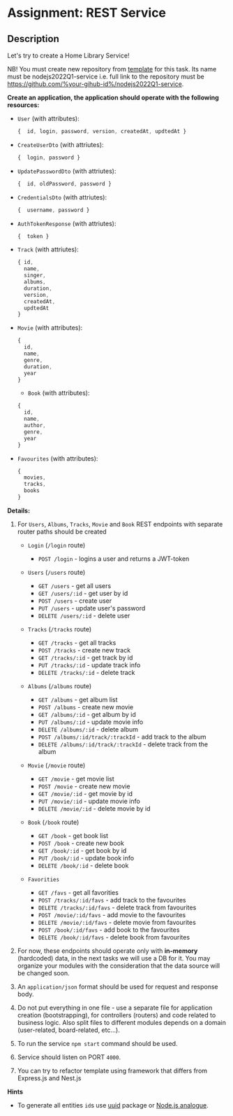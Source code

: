# Assignment: REST Service

## Description

Let's try to create a Home Library Service!

NB! You must create new repository from [template](https://github.com/rolling-scopes-school/nodejs-course-template/generate) for this task. Its name must be nodejs2022Q1-service i.e. full link to the repository must be https://github.com/%your-gihub-id%/nodejs2022Q1-service.

**Create an application, the application should operate with the following resources:**

- `User` (with attributes):
  ```javascript
  {  id, login, password, version, createdAt, updtedAt }
  ```
- `CreateUserDto` (with attriutes): 
  ```javascript
  {  login, password }
  ```
- `UpdatePasswordDto` (with attriutes): 
  ```javascript
  {  id, oldPassword, password }
  ```
- `CredentialsDto` (with attriutes): 
  ```javascript
  {  username, password }
  ```
- `AuthTokenResponse` (with attriutes): 
  ```javascript
  {  token }
  ```
- `Track` (with attriutes):
  ```javascript
  { id, 
    name, 
    singer, 
    albums, 
    duration, 
    version, 
    createdAt, 
    updtedAt 
  }
  ```
- `Movie` (with attributes):
  ```javascript
  {
    id,
    name,
    genre,
    duration,
    year
  }
  ```

  - `Book` (with attributes):
  ```javascript
  {
    id,
    name,
    author,
    genre,
    year
  }
  ```

- `Favourites` (with attributes):
  ```javascript
  {
    movies,
    tracks,
    books
  }
  ```


**Details:**

1. For `Users`, `Albums`, `Tracks`, `Movie` and `Book` REST endpoints with separate router paths should be created
    * `Login` (`/login` route)
      * `POST /login` - logins a user and returns a JWT-token
    * `Users` (`/users` route)
      * `GET /users` - get all users
      * `GET /users/:id` - get user by id
      * `POST /users` - create user
      * `PUT /users` - update user's password
      * `DELETE /users/:id` - delete user
    
    * `Tracks` (`/tracks` route)
      * `GET /tracks` - get all tracks
      * `POST /tracks` - create new track
      * `GET /tracks/:id` - get track by id
      * `PUT /tracks/:id` - update track info
      * `DELETE /tracks/:id` - delete track

    * `Albums` (`/albums` route)
      * `GET /albums` - get album list
      * `POST /albums` - create new movie
      * `GET /albums/:id` - get album by id
      * `PUT /albums/:id` - update movie info
      * `DELETE /albums/:id` - delete album
      * `POST /albums/:id/track/:trackId` - add track to the album
      * `DELETE /albums/:id/track/:trackId` - delete track from the album

    * `Movie` (`/movie` route)
      * `GET /movie` - get movie list
      * `POST /movie` - create new movie
      * `GET /movie/:id` - get movie by id
      * `PUT /movie/:id` - update movie info
      * `DELETE /movie/:id` - delete movie by id

    * `Book` (`/book` route)
      * `GET /book` - get book list
      * `POST /book` - create new book
      * `GET /book/:id` - get book by id
      * `PUT /book/:id` - update book info
      * `DELETE /book/:id` - delete book

    * `Favorities`
      * `GET /favs` - get all favorities
      * `POST /tracks/:id/favs` - add track to the favourites
      * `DELETE /tracks/:id/favs` - delete track from favourites
      * `POST /movie/:id/favs` - add movie to the favourites
      * `DELETE /movie/:id/favs` - delete movie from favourites
      * `POST /book/:id/favs` - add book to the favourites
      * `DELETE /book/:id/favs` - delete book from favourites

2. For now, these endpoints should operate only with **in-memory** (hardcoded) data, in the next tasks we will use a DB for it. You may organize your modules with the consideration that the data source will be changed soon.

3. An `application/json` format should be used for request and response body.

4. Do not put everything in one file - use a separate file for application creation (bootstrapping), for controllers (routers) and code related to business logic. Also split files to different modules depends on a domain (user-related, board-related, etc...).

5. To run the service `npm start` command should be used.

6. Service should listen on PORT `4000`.

7. You can try to refactor template using framework that differs from Express.js and Nest.js

**Hints**

* To generate all entities `id`s use [uuid](https://www.npmjs.com/package/uuid) package or [Node.js analogue](https://nodejs.org/dist/latest-v16.x/docs/api/crypto.html#cryptorandomuuidoptions).

